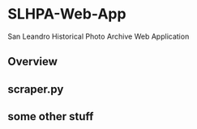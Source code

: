 # SLHPA-Web-App
San Leandro Historical Photo Archive Web Application

## Overview
## scraper.py
## some other stuff

